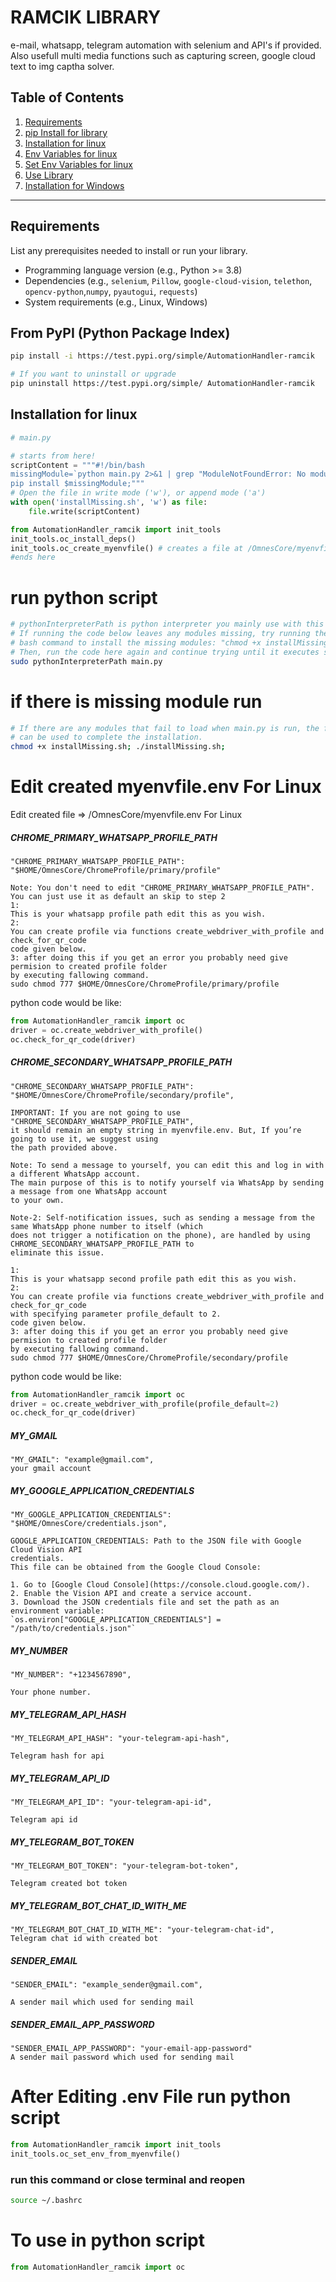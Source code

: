 # RAMCIK LIBRARY

e-mail, whatsapp, telegram automation with selenium and API's if provided. Also usefull multi media functions such as capturing screen,
google cloud text to img captha solver.   

## Table of Contents

1. [Requirements](#requirements)
2. [pip Install for library](#from-pypi-python-package-index)
3. [Installation for linux](#installation-for-linux)
4. [Env Variables for linux](#edit-created-myenvfileenv-for-linux)
5. [Set Env Variables for linux](#after-editing-env-file-run-python-script)
6. [Use Library](#to-use-in-python-script)
7. [Installation for Windows](#installation-for-windows)

---

## Requirements

List any prerequisites needed to install or run your library.

- Programming language version (e.g., Python >= 3.8)
- Dependencies (e.g., `selenium`, `Pillow`, `google-cloud-vision`, `telethon`, `opencv-python`,`numpy`, `pyautogui`, `requests`)
- System requirements (e.g., Linux, Windows)

## From PyPI (Python Package Index)

```bash
pip install -i https://test.pypi.org/simple/AutomationHandler-ramcik

# If you want to uninstall or upgrade
pip uninstall https://test.pypi.org/simple/ AutomationHandler-ramcik
```
## Installation for linux
```python
# main.py

# starts from here!
scriptContent = """#!/bin/bash
missingModule=`python main.py 2>&1 | grep "ModuleNotFoundError: No module named" | awk -F"'" '{print $2}'`;
pip install $missingModule;"""
# Open the file in write mode ('w'), or append mode ('a')
with open('installMissing.sh', 'w') as file:
    file.write(scriptContent)

from AutomationHandler_ramcik import init_tools
init_tools.oc_install_deps()
init_tools.oc_create_myenvfile() # creates a file at /OmnesCore/myenvfile.env
#ends here 

```
# run python script 
```bash
# pythonInterpreterPath is python interpreter you mainly use with this library
# If running the code below leaves any modules missing, try running the following 
# bash command to install the missing modules: "chmod +x installMissing.sh; ./installMissing.sh;".
# Then, run the code here again and continue trying until it executes successfully.
sudo pythonInterpreterPath main.py
```

# if there is missing module run 
```bash
# If there are any modules that fail to load when main.py is run, the following command 
# can be used to complete the installation.
chmod +x installMissing.sh; ./installMissing.sh;
```

# Edit created myenvfile.env For Linux
Edit created file =>  /OmnesCore/myenvfile.env For Linux
##### CHROME_PRIMARY_WHATSAPP_PROFILE_PATH 
```
"CHROME_PRIMARY_WHATSAPP_PROFILE_PATH": "$HOME/OmnesCore/ChromeProfile/primary/profile"

Note: You don't need to edit "CHROME_PRIMARY_WHATSAPP_PROFILE_PATH". You can just use it as default an skip to step 2
1:
This is your whatsapp profile path edit this as you wish.
2:
You can create profile via functions create_webdriver_with_profile and check_for_qr_code
code given below.
3: after doing this if you get an error you probably need give permision to created profile folder
by executing fallowing command.
sudo chmod 777 $HOME/OmnesCore/ChromeProfile/primary/profile
```
python code would be like:
```python
from AutomationHandler_ramcik import oc
driver = oc.create_webdriver_with_profile()
oc.check_for_qr_code(driver)

```
##### CHROME_SECONDARY_WHATSAPP_PROFILE_PATH
```
"CHROME_SECONDARY_WHATSAPP_PROFILE_PATH": "$HOME/OmnesCore/ChromeProfile/secondary/profile",

IMPORTANT: If you are not going to use "CHROME_SECONDARY_WHATSAPP_PROFILE_PATH", 
it should remain an empty string in myenvfile.env. But, If you’re going to use it, we suggest using 
the path provided above.

Note: To send a message to yourself, you can edit this and log in with a different WhatsApp account. 
The main purpose of this is to notify yourself via WhatsApp by sending a message from one WhatsApp account
to your own.

Note-2: Self-notification issues, such as sending a message from the same WhatsApp phone number to itself (which
does not trigger a notification on the phone), are handled by using CHROME_SECONDARY_WHATSAPP_PROFILE_PATH to 
eliminate this issue.

1:
This is your whatsapp second profile path edit this as you wish.
2:
You can create profile via functions create_webdriver_with_profile and check_for_qr_code
with specifying parameter profile_default to 2.
code given below.
3: after doing this if you get an error you probably need give permision to created profile folder
by executing fallowing command.
sudo chmod 777 $HOME/OmnesCore/ChromeProfile/secondary/profile
```
python code would be like:
```python
from AutomationHandler_ramcik import oc
driver = oc.create_webdriver_with_profile(profile_default=2)
oc.check_for_qr_code(driver)

```
##### MY_GMAIL
```
"MY_GMAIL": "example@gmail.com",
your gmail account 
```
##### MY_GOOGLE_APPLICATION_CREDENTIALS
```
"MY_GOOGLE_APPLICATION_CREDENTIALS": "$HOME/OmnesCore/credentials.json",

GOOGLE_APPLICATION_CREDENTIALS: Path to the JSON file with Google Cloud Vision API 
credentials.
This file can be obtained from the Google Cloud Console:

1. Go to [Google Cloud Console](https://console.cloud.google.com/).
2. Enable the Vision API and create a service account.
3. Download the JSON credentials file and set the path as an environment variable:
`os.environ["GOOGLE_APPLICATION_CREDENTIALS"] = "/path/to/credentials.json"`

```
##### MY_NUMBER
```
"MY_NUMBER": "+1234567890",

Your phone number.
```

##### MY_TELEGRAM_API_HASH
```
"MY_TELEGRAM_API_HASH": "your-telegram-api-hash",

Telegram hash for api
```
##### MY_TELEGRAM_API_ID
```
"MY_TELEGRAM_API_ID": "your-telegram-api-id",

Telegram api id
```
##### MY_TELEGRAM_BOT_TOKEN
```
"MY_TELEGRAM_BOT_TOKEN": "your-telegram-bot-token",

Telegram created bot token
```
##### MY_TELEGRAM_BOT_CHAT_ID_WITH_ME
```
"MY_TELEGRAM_BOT_CHAT_ID_WITH_ME": "your-telegram-chat-id",
Telegram chat id with created bot
```
##### SENDER_EMAIL
```
"SENDER_EMAIL": "example_sender@gmail.com",

A sender mail which used for sending mail
```
##### SENDER_EMAIL_APP_PASSWORD
```
"SENDER_EMAIL_APP_PASSWORD": "your-email-app-password"
A sender mail password which used for sending mail
```
# After Editing .env File run python script 
```python
from AutomationHandler_ramcik import init_tools
init_tools.oc_set_env_from_myenvfile()
```
### run this command or close terminal and reopen 
```bash
source ~/.bashrc
```

# To use in python script 
```python
from AutomationHandler_ramcik import oc
```